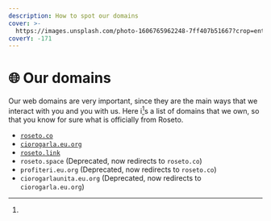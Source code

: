 ```yaml
---
description: How to spot our domains
cover: >-
  https://images.unsplash.com/photo-1606765962248-7ff407b51667?crop=entropy&cs=srgb&fm=jpg&ixid=M3wxOTcwMjR8MHwxfHNlYXJjaHwxfHxpbnRlcm5ldCUyMGRvbWFpbnN8ZW58MHx8fHwxNzAyODQxMDU0fDA&ixlib=rb-4.0.3&q=85
coverY: -171
---
```


# 🌐 Our domains

Our web domains are very important, since they are the main ways that we interact with you and you with us. Here i[^1]s a list of domains that we own, so that you know for sure what is officially from Roseto.

* [`roseto.co`](https://roseto.co)
* [`ciorogarla.eu.org`](https://ciorogarla.eu.org)
* [`roseto.link`](https://roseto.link)
* `roseto.space` (Deprecated, now redirects to `roseto.co`)
* `profiteri.eu.org` (Deprecated, now redirects to `roseto.co`)
* `ciorogarlaunita.eu.org` (Deprecated, now redirects to `ciorogarla.eu.org`)

[^1]: 
